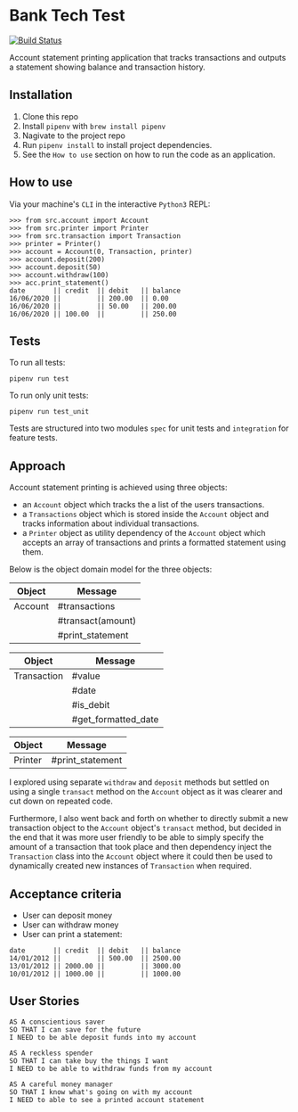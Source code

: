 # Bank Tech Test

[![Build Status](https://travis-ci.com/dpwdec/bank-tech-test.svg?branch=master)](https://travis-ci.com/github/dpwdec/bank-tech-test)

Account statement printing application that tracks transactions and outputs a statement showing balance and transaction history.

## Installation

1. Clone this repo
2. Install `pipenv` with `brew install pipenv`
3. Nagivate to the project repo
4. Run `pipenv install` to install project dependencies.
5. See the `How to use` section on how to run the code as an application.

## How to use
Via your machine's `CLI` in the interactive `Python3` REPL:
```
>>> from src.account import Account
>>> from src.printer import Printer
>>> from src.transaction import Transaction
>>> printer = Printer()
>>> account = Account(0, Transaction, printer)
>>> account.deposit(200)
>>> account.deposit(50)
>>> account.withdraw(100)
>>> acc.print_statement()
date       || credit  || debit   || balance
16/06/2020 ||         || 200.00  || 0.00   
16/06/2020 ||         || 50.00   || 200.00 
16/06/2020 || 100.00  ||         || 250.00 
```
## Tests

To run all tests:
```
pipenv run test
```

To run only unit tests:
```
pipenv run test_unit
```

Tests are structured into two modules `spec` for unit tests and `integration` for feature tests.

## Approach

Account statement printing is achieved using three objects:

- an `Account` object which tracks the a list of the users transactions.
- a `Transactions` object which is stored inside the `Account` object and tracks information about individual transactions.
- a `Printer` object as utility dependency of the `Account` object which accepts an array of transactions and prints a formatted statement using them.

Below is the object domain model for the three objects:

| Object | Message |
| --- | --- |
| Account | #transactions |
| | #transact(amount) |
| | #print_statement |

| Object | Message |
| --- | --- |
| Transaction | #value |
| | #date |
| | #is_debit |
| | #get_formatted_date |

| Object | Message |
| --- | --- |
| Printer | #print_statement |

I explored using separate `withdraw` and `deposit` methods but settled on using a single `transact` method on the `Account` object as it was clearer and cut down on repeated code. 

Furthermore, I also went back and forth on whether to directly submit a new transaction object to the `Account` object's `transact` method, but decided in the end that it was more user friendly to be able to simply specify the amount of a transaction that took place and then dependency inject the `Transaction` class into the `Account` object where it could then be used to dynamically created new instances of `Transaction` when required.

## Acceptance criteria

- User can deposit money
- User can withdraw money
- User can print a statement:
```
date       || credit  || debit   || balance
14/01/2012 ||         || 500.00  || 2500.00
13/01/2012 || 2000.00 ||         || 3000.00
10/01/2012 || 1000.00 ||         || 1000.00
```

## User Stories
```
AS A conscientious saver
SO THAT I can save for the future
I NEED to be able deposit funds into my account
```

```
AS A reckless spender
SO THAT I can take buy the things I want
I NEED to be able to withdraw funds from my account
```

```
AS A careful money manager
SO THAT I know what's going on with my account
I NEED to able to see a printed account statement
```
